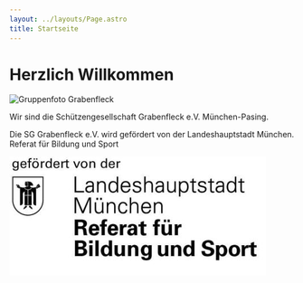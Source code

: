 ```yaml
---
layout: ../layouts/Page.astro
title: Startseite
---
```

# Herzlich Willkommen

![Gruppenfoto Grabenfleck](/images/uploads/dsc03367.jpg "Gruppenfoto Grabenfleck")

Wir sind die Schützengesellschaft Grabenfleck e.V. München-Pasing.

Die SG Grabenfleck e.V. wird gefördert von der Landeshauptstadt München. Referat für Bildung und Sport

![Landeshauptstadt München - Referat für Bildung und Sport](/images/uploads/referat-bildung-sport.jpg "Landeshauptstadt München - Referat für Bildung und Sport")
